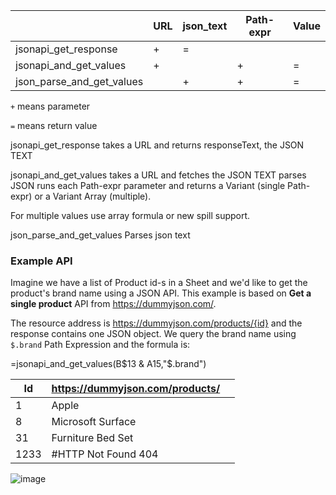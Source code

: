 

|                             | URL     |    json_text    |     Path-expr  |      Value
|-|-|-|-|-|
|jsonapi_get_response         | +       |    =            |                |
|jsonapi_and_get_values       | +       |                 |     +          |      =
|json_parse_and_get_values    |         |    +            |     +          |      =

`+` means parameter

`=` means return value



                        
jsonapi_get_response
takes a URL and returns responseText, the JSON TEXT 

jsonapi_and_get_values
takes a URL and fetches the JSON TEXT
parses JSON
runs each Path-expr parameter and returns a Variant (single Path-expr) or a Variant Array (multiple). 

For multiple values use array formula or new spill support. 

json_parse_and_get_values
Parses json text

### Example API

Imagine we have a list of Product id-s in a Sheet and we'd like to get the product's brand name using a JSON API. This example is based on **Get a single product** API from https://dummyjson.com/. 

The resource address is https://dummyjson.com/products/{id} and the response contains one JSON object. We query the brand name using `$.brand` Path Expression and the formula is: 

=jsonapi_and_get_values(B$13 & A15,"$.brand")


|Id	|https://dummyjson.com/products/||
|-|-|-|
|1	|Apple
|8	|Microsoft Surface
|31	|Furniture Bed Set
|1233	|#HTTP Not Found 404


![image](https://github.com/Halicery/JSON-VBAProject/assets/419722/9e57d045-8bfd-4772-8435-48f770e7d489)

